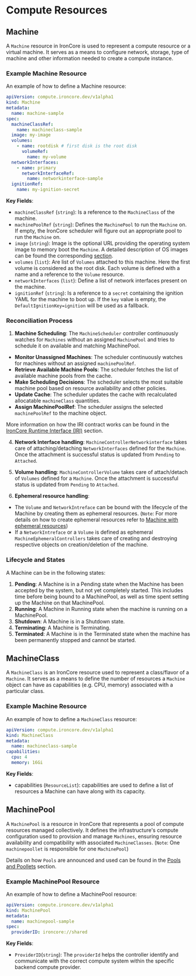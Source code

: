 # Compute Resources

## Machine

A `Machine` resource in IronCore is used to represent a compute resource or a virtual machine. It serves as a means to 
configure network, storage, type of machine and other information needed to create a compute instance.

### Example Machine Resource

An example of how to define a Machine resource:

```yaml
apiVersion: compute.ironcore.dev/v1alpha1
kind: Machine
metadata:
  name: machine-sample
spec:
  machineClassRef:
    name: machineclass-sample
  image: my-image
  volumes:
    - name: rootdisk # first disk is the root disk
      volumeRef:
        name: my-volume
  networkInterfaces:
    - name: primary
      networkInterfaceRef:
        name: networkinterface-sample
  ignitionRef:
    name: my-ignition-secret
```

**Key Fields**:

- `machineClassRef` (`string`): Is a reference to the `MachineClass` of the machine.
- `machinePoolRef` (`string`): Defines the `MachinePool` to run the `Machine` on. If empty, the IronCore scheduler will figure out an appropriate pool to run the `Machine` on.
- `image` (`string`): Image is the optional URL providing the operating system image to memory boot the `Machine`. A detailed description of OS images can be found the corresponding [section](/iaas/architecture/os-images).
- `volumes` (`list`): Are list of `Volumes` attached to this machine. Here the first volume is considered as the root disk. Each volume is defined with a name and a reference to the `Volume` resource.
- `networkInterfaces` (`list`): Define a list of network interfaces present on the machine.
- `ignitionRef` (`string`): Is a reference to a `secret` containing the ignition YAML for the machine to boot up. If the `key` value is empty, the `DefaultIgnitionKey=ignition` will be used as a fallback.


### Reconciliation Process

1. **Machine Scheduling**:
   The `MachineScheduler` controller continuously watches for `Machines` without an assigned `MachinePool` and tries to schedule it on available and matching MachinePool.
- **Monitor Unassigned Machines**: The scheduler continuously watches for machines without an assigned `machinePoolRef`.
- **Retrieve Available Machine Pools**: The scheduler fetches the list of available machine pools from the cache.
- **Make Scheduling Decisions**: The scheduler selects the most suitable machine pool based on resource availability and other policies.
- **Update Cache**: The scheduler updates the cache with recalculated allocatable `machineClass` quantities.
- **Assign MachinePoolRef**: The scheduler assigns the selected `machinePoolRef` to the machine object.

More information on how the IRI contract works can be found in the [IronCore Runtime Interface (IRI)](/iaas/architecture/runtime-interface) section.

4. **Network Interface handling**: `MachineControllerNetworkinterface` takes care of attaching/detaching `NetworkInterfaces` defined for the `Machine`. Once the attachment is successful status is updated from `Pending` to `Attached`.

5. **Volume handling**: `MachineControllerVolume` takes care of attach/detach of `Volumes` defined for a `Machine`. Once the attachment is successful status is updated from `Pending` to `Attached`.

6. **Ephemeral resource handling**:
- The `Volume` and `NetworkIntreface` can be bound with the lifecycle of the Machine by creating them as ephemeral resources. (`Note`: For more details on how to create ephemeral resources refer to <a href="https://github.com/ironcore-dev/ironcore/tree/main/config/samples/e2e/machine-with-ephemeral-resources">Machine with ephemeral resources</a>)
- If a `NetworkIntreface` or a `Volume` is defined as ephemeral `MachineEphemeralControllers` takes care of creating and destroying respective objects on creation/deletion of the machine.

### Lifecycle and States

A Machine can be in the following states:
1. **Pending**:  A Machine is in a Pending state when the Machine has been accepted by the system, but not yet completely started. This includes time before being bound to a MachinePool, as well as time spent setting up the Machine on that MachinePool.
2. **Running**: A Machine in Running state when the machine is running on a MachinePool.
2. **Shutdown**: A Machine is in a Shutdown state.
3. **Terminating**: A Machine is Terminating.
2. **Terminated**: A Machine is in the Terminated state when the machine has been permanently stopped and cannot be started.

## MachineClass

A `MachineClass` is an IronCore resource used to represent a class/flavor of a `Machine`. It serves as a means to 
define the number of resources a `Machine` object can have as capabilities (e.g. CPU, memory) associated with a 
particular class. 

### Example Machine Resource

An example of how to define a `MachineClass` resource:

```yaml
apiVersion: compute.ironcore.dev/v1alpha1
kind: MachineClass
metadata:
  name: machineclass-sample
capabilities:
  cpu: 4
  memory: 16Gi
```

**Key Fields**:

- capabilities (`ResourceList`): capabilities are used to define a list of resources a Machine can have along with its capacity.

## MachinePool

A `MachinePool` is a resource in IronCore that represents a pool of compute resources managed collectively. It defines 
the infrastructure's compute configuration used to provision and manage `Machines`, ensuring resource availability and 
compatibility with associated `MachineClasses`. (`Note`: One `machinepoollet` is responsible for one `MachinePool`)

Details on how `Pools` are announced and used can be found in the [Pools and Poollets](/iaas/architecture/scheduling) section.

### Example MachinePool Resource

An example of how to define a MachinePool resource:

```yaml
apiVersion: compute.ironcore.dev/v1alpha1
kind: MachinePool
metadata:
  name: machinepool-sample
spec:
  providerID: ironcore://shared
```

**Key Fields**:

- `ProviderID`(`string`):  The `providerId` helps the controller identify and communicate with the correct compute 
  system within the specific backend compute provider.

